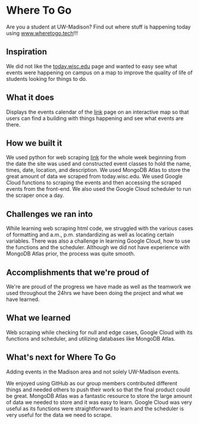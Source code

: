 # Where To Go

Are you a student at UW-Madison? Find out where stuff is happening today using www.wheretogo.tech!!!

## Inspiration
We did not like the [today.wisc.edu](today.wisc.edu) page and wanted to easy see what events were happening on campus on a map to improve the quality of life of students looking for things to do.

## What it does
Displays the events calendar of the [link](today.wisc.edu) page on an interactive map so that users can find a building with things happening and see what events are there.

## How we built it
We used python for web scraping [link](today.wisc.edu) for the whole week beginning from the date the site was used and constructed event classes to hold the name, times, date, location, and description. We used MongoDB Atlas to store the great amount of data we scraped from today.wisc.edu. We used Google Cloud functions to scraping the events and then accessing the scraped events from the front-end. We also used the Google Cloud scheduler to run the scraper once a day. 

## Challenges we ran into
While learning web scraping html code, we struggled with the various cases of formatting and a.m., p.m. standardizing as well as locating certain variables. There was also a challenge in learning Google Cloud, how to use the functions and the scheduler. Although we did not have experience with MongoDB Atlas prior, the process was quite smooth.

## Accomplishments that we're proud of
We're are proud of the progress we have made as well as the teamwork we used throughout the 24hrs we have been doing the project and what we have learned.

## What we learned
Web scraping while checking for null and edge cases, Google Cloud with its functions and scheduler, and utilizing databases like MongoDB Atlas. 

## What's next for Where To Go
Adding events in the Madison area and not solely UW-Madison events.

We enjoyed using GitHub as our group members contributed different things and needed others to push their work so that the final product could be great. MongoDB Atlas was a fantastic resource to store the large amount of data we needed to store and it was easy to learn. Google Cloud was very useful as its functions were straightforward to learn and the scheduler is very useful for the data we need to scrape.
